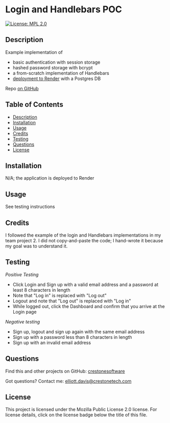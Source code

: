 # Login and Handlebars POC
[![License: MPL 2.0](https://img.shields.io/badge/License-MPL_2.0-brightgreen.svg)](https://opensource.org/licenses/MPL-2.0)
## <a name="Description"></a>Description
Example implementation of 
- basic authentication with session storage
- hashed password storage with bcrypt
- a from-scratch implementation of Handlebars
- [deployment to Render](https://login-and-handlebars-poc.onrender.com/) with a Postgres DB



Repo [on GitHub](https://github.com/crestonesoftware/login-and-handlebars-poc)



## <a name="Table of Contents"></a>Table of Contents
- [Description](#Description)
- [Installation](#Installation)
- [Usage](#Usage)
- [Credits](#Credits)
- [Testing](#Testing)
- [Questions](#Questions)
- [License](#License)

## <a name="Installation"></a>Installation
N/A; the application is deployed to Render
## <a name="Usage"></a>Usage
See testing instructions
## <a name="Credits"></a>Credits
I followed the example of the login and Handlebars implementations in my team project 2. I did not copy-and-paste the code; I hand-wrote it because my goal was to understand it.
## <a name="Testing"></a>Testing
*Positive Testing*
- Click Login and Sign up with a valid email address and a password at least 8 characters in length
- Note that "Log in" is replaced with "Log out"
- Logout and note that "Log out" is replaced with "Log in"
- While logged out, click the Dashboard and confirm that you arrive at the Login page

*Negative testing*

- Sign up, logout and sign up again with the same email address
- Sign up with a password less than 8 characters in length
- Sign up with an invalid email address
## <a name="Questions"></a>Questions
Find this and other projects on GitHub: <a href="https://github.com/crestonesoftware">crestonesoftware</a>

Got questions? Contact me: <a href="mailto:elliott.davis@crestonetech.com">elliott.davis@crestonetech.com</a>
## <a name="License"></a>License
This project is licensed under the Mozilla Public License 2.0 license. For license details, click on the license badge below the title of this file.
